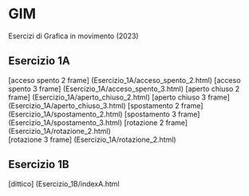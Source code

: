# GIM
Esercizi di Grafica in movimento (2023)

## Esercizio 1A
[acceso spento 2 frame] (Esercizio_1A/acceso_spento_2.html) 
[acceso spento 3 frame] (Esercizio_1A/acceso_spento_3.html) 
[aperto chiuso 2 frame] (Esercizio_1A/aperto_chiuso_2.html) 
[aperto chiuso 3 frame] (Esercizio_1A/aperto_chiuso_3.html) 
[spostamento 2 frame] (Esercizio_1A/spostamento_2.html) 
[spostamento 3 frame] (Esercizio_1A/spostamento_3.html) 
[rotazione 2 frame] (Esercizio_1A/rotazione_2.html)  
[rotazione 3 frame] (Esercizio_1A/rotazione_2.html)  

## Esercizio 1B
[dittico] (Esercizio_1B/indexA.html
